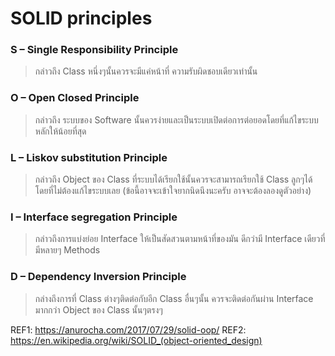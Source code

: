 # SOLID principles

### S – Single Responsibility Principle
> กล่าวถึง Class หนึ่งๆนั้นควรจะมีแค่หน้าที่ ความรับผิดชอบเดียวเท่านั้น

### O – Open Closed Principle
> กล่าวถึง ระบบของ Software นั้นควรง่ายและเป็นระบบเปิดต่อการต่อยอดโดยที่แก้ไขระบบหลักให้น้อยที่สุด

### L – Liskov substitution Principle
> กล่าวถึง Object ของ Class ที่ระบบได้เรียกใช้นั้นควรจะสามารถเรียกใช้ Class ลูกๆได้โดยที่ไม่ต้องแก้ไขระบบเลย (ข้อนี้อาจจะเข้าใจยากนิดนึงนะครับ อาจจะต้องลองดูตัวอย่าง)

### I – Interface segregation Principle
> กล่าวถึงการแบ่งย่อย Interface ให้เป็นสัดสวนตามหน้าที่ของมัน ดีกว่ามี Interface เดียวที่มีหลายๆ Methods

### D – Dependency Inversion Principle
> กล่างถึงการที่ Class ต่างๆติดต่อกับอีก Class อื่นๆนั้น ควรจะติดต่อกันผ่าน Interface มากกว่า Object ของ Class นั้นๆตรงๆ


REF1: https://anurocha.com/2017/07/29/solid-oop/
REF2: https://en.wikipedia.org/wiki/SOLID_(object-oriented_design)